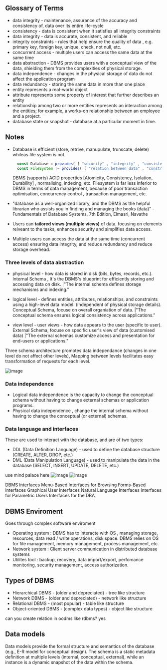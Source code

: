 ## Glossary of Terms 
  - data integrity - maintenance, assurance of the accuracy and consistency of, data over its entire life-cycle
  - consistency - data is consistent when it satisfies all integrity constraints
  - data integrity - data is accurate, consistent, and reliable
  - integrity constraints - rules that help ensure the quality of data , e.g. primary key, foreign key, unique, check, not null, etc.
  - concurrent access - multiple users can access the same data at the same time
  - data abstraction - DBMS provides users with a conceptual view of the data, shielding them from the complexities of physical storage.
  - data independence - changes in the physical storage of data do not affect the application program 
  - data redundancy - storing the same data in more than one place
  - entity represents a real-world object
  - attribute represents some property of interest that further describes an entity
  - relationship among two or more entities represents an interaction among the
entities; for example, a works-on relationship between an employee and a project. 
  - database state or snapshot - database at a particular moment in time.

## Notes

- Database is efficient (store, retrive, manupulate, trunscate, delete) whileas file system is not.
  ```ts
    const Database = provides( [ "security" , "integrity" , "consistency etc" , "whileas" ] ) 
    const FileSystem != provides( [ "relation between data" , "constraints" , "query capabilities" ] ) 
  ```

  DBMS (supports) ACID properties [Atomicity, Consistency, Isolation, Durability] , normalising, indexing, etc.
  Filesystem is far less inferior to DBMS in terms of data management, because of poor transaction optimisation, concurrency control , transaction management, etc.

- "database as a well-organized library, and the DBMS as the helpful librarian who assists you in finding and managing the books (data)" - Fundamentals of Database Systems, 7th Edition, Elmasri, Navathe

- Users can **tailored views (multiple views)** of data, focusing on elements relveant to the tasks, enhances security and simplifies data access.

- Multiple users can access the data at the same time (concurrent access) ensuring data integrity, and reduce redundancy and reduce storage overhead.

### Three levels of data abstraction

- physical level - how data is stored in disk (bits, bytes, records, etc.). Internal Schema ,  It's the DBMS's blueprint for efficiently storing and accessing data on disk.
|"The internal schema defines storage mechanisms and indexing."

- logical level - defines entities, attributes, relationships, and constraints using a high-level data model. (independent of physical storage details). Conceptual Schema, focuse on overall organiation of data.
|"The conceptual schema ensures logical consistency across applications."

- view level -  user views - how data appears to the user (specific to user). External Schema, focuse on specific user's view of data (customised data)
|"The external schemas customize access and presentation for end-users or applications."

Three schema architecture promotes data independance (changes in one level do not affect other levels),
Mapping between levels facilitates easy transformation of requests for each level.

![image](https://github.com/user-attachments/assets/ccce4051-dcd0-4027-89b7-6e236e61682e)


### Data independence
- Logical data independence is the capacity to change the conceptual schema without having
to change external schemas or application programs.
- Physical data independence , change the internal schema without having to
change the conceptual (or external) schemas.

### Data language and interfaces

These are used to interact with the database, and are of two types:
- DDL (Data Definition Language) - used to define the database structure (CREATE, ALTER, DROP, etc.)
- DML (Data Manipulation Language) - used to manipulate the data in the database (SELECT, INSERT, UPDATE, DELETE, etc.)

use mind palace here 
![image](https://github.com/user-attachments/assets/fc08d8c3-95fb-453c-83d0-ccf08eeee932)
![image](https://github.com/user-attachments/assets/f9e023db-f2cb-4cb2-8e79-4c38d6504ec3)

DBMS Interfaces
Menu-Based Interfaces for Browsing
Forms-Based Interfaces
Graphical User Interfaces
Natural Language Interfaces
Interfaces for Parametric Users
Interfaces for the DBA

## DBMS Enviroment
Goes through complex software enviroment
- Operating system : DBMS has to interacte with OS , managing storage, resources, data read / write operations, disk space. DBMS relies on OS for file management, memory management, process management, etc.
- Network system : Client server communication in distributed database systems
- Utilites tool : backup, recovery, data import/export, perfomance monitoring, security management, access authorization.


## Types of DBMS 
- Hierarchical DBMS - (older and depreciated) - tree like structure
- Network DBMS - (older and depreciated) - network like structure
- Relational DBMS - (most popular) - table like structure
- Object-oriented DBMS - (complex data types) - object like structure

can you create relation in oodms like rdbms? yes

## Data models
Data models provide the formal structure and semantics of the database (e.g., E-R model for conceptual design). The schema is a static metadata definition at multiple levels (internal, conceptual, external), while an instance is a dynamic snapshot of the data within the schema.
